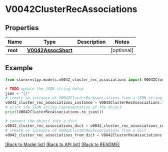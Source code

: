 # V0042ClusterRecAssociations


## Properties

Name | Type | Description | Notes
------------ | ------------- | ------------- | -------------
**root** | [**V0042AssocShort**](V0042AssocShort.md) |  | [optional]

## Example

```python
from slurmrestpy.models.v0042_cluster_rec_associations import V0042ClusterRecAssociations

# TODO update the JSON string below
json = "{}"
# create an instance of V0042ClusterRecAssociations from a JSON string
v0042_cluster_rec_associations_instance = V0042ClusterRecAssociations.from_json(json)
# print the JSON string representation of the object
print(V0042ClusterRecAssociations.to_json())

# convert the object into a dict
v0042_cluster_rec_associations_dict = v0042_cluster_rec_associations_instance.to_dict()
# create an instance of V0042ClusterRecAssociations from a dict
v0042_cluster_rec_associations_from_dict = V0042ClusterRecAssociations.from_dict(v0042_cluster_rec_associations_dict)
```
[[Back to Model list]](../README.md#documentation-for-models) [[Back to API list]](../README.md#documentation-for-api-endpoints) [[Back to README]](../README.md)


